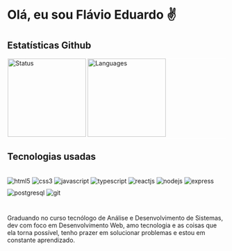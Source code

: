 # Olá, eu sou Flávio Eduardo ✌

## Estatísticas Github


<div style="border:1px solid #fff;">
  <img height="180em" src="https://github-readme-stats.vercel.app/api?username=xFlax00&show_icons=true&theme=radical" alt="Status"/>
  
  <img height="180em"  src="https://github-readme-stats.vercel.app/api/top-langs/?username=xFlax00&layout=compact&theme=radical" alt="Languages"/>
</div>

## Tecnologias usadas

<div style="display: inline_block"><br>

<img align="center" style="margin-bottom: 10px" src="https://img.shields.io/badge/HTML5-E34F26?style=for-the-badge&logo=html5&logoColor=white" alt="html5" />
<img align="center" style="margin-bottom: 10px" src="https://img.shields.io/badge/CSS3-1572B6?style=for-the-badge&logo=css3&logoColor=white" alt="css3" />
<img align="center" style="margin-bottom: 10px" src="https://img.shields.io/badge/JavaScript-F7DF1E?style=for-the-badge&logo=javascript&logoColor=black" alt="javascript" />
<img align="center" style="margin-bottom: 10px" src="https://img.shields.io/badge/TypeScript-007ACC?style=for-the-badge&logo=typescript&logoColor=white" alt="typescript" />
<img align="center" style="margin-bottom: 10px" src="https://img.shields.io/badge/React-20232A?style=for-the-badge&logo=react&logoColor=61DAFB" alt="reactjs" />
<img align="center" style="margin-bottom: 10px" src="https://img.shields.io/badge/Node.js-43853D?style=for-the-badge&logo=node.js&logoColor=white" alt="nodejs" />
<img align="center" style="margin-bottom: 10px" src="https://img.shields.io/badge/Express.js-404D59?style=for-the-badge" alt="express" />
<img align="center" style="margin-bottom: 10px" src="https://img.shields.io/badge/PostgreSQL-316192?style=for-the-badge&logo=postgresql&logoColor=white" alt="postgresql" />
<img align="center" style="margin-bottom: 10px" src="https://img.shields.io/badge/GIT-E44C30?style=for-the-badge&logo=git&logoColor=white" alt="git" />

</div><br>

Graduando no curso tecnólogo de Análise e Desenvolvimento de Sistemas, dev com foco em Desenvolvimento Web, amo tecnologia e as coisas que ela torna possível, tenho prazer em solucionar problemas e estou em constante aprendizado.
